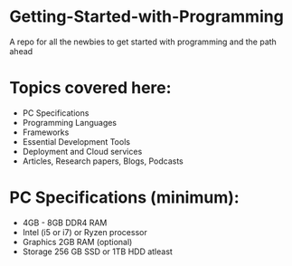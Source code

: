 # Getting-Started-with-Programming
A repo for all the newbies to get started with programming and the path ahead

# Topics covered here:
- PC Specifications 
- Programming Languages
- Frameworks
- Essential Development Tools
- Deployment and Cloud services
- Articles, Research papers, Blogs, Podcasts

# PC Specifications (minimum):
- 4GB - 8GB DDR4 RAM 
- Intel (i5 or i7) or Ryzen processor
- Graphics 2GB RAM (optional)
- Storage 256 GB SSD or 1TB HDD atleast


